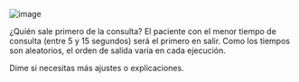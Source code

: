 ![image](https://github.com/user-attachments/assets/2edf6318-8773-4219-abdf-a989eb2d7c31)

¿Quién sale primero de la consulta?
El paciente con el menor tiempo de consulta (entre 5 y 15 segundos) será el primero en salir. Como los tiempos son aleatorios, el orden de salida varía en cada ejecución. 

Dime si necesitas más ajustes o explicaciones. 
